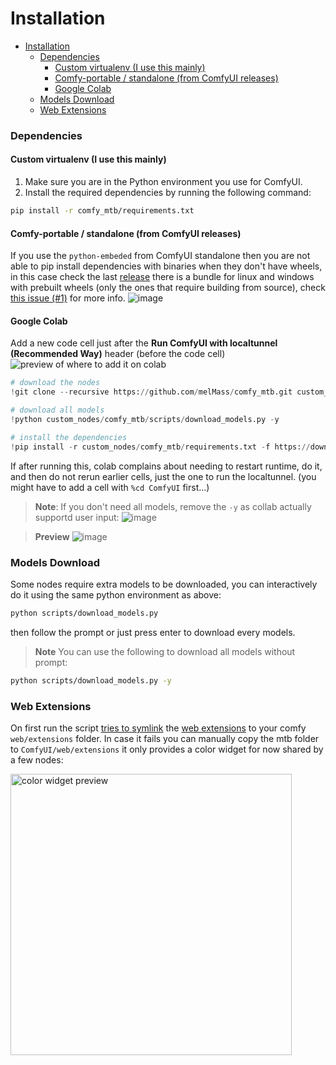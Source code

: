 # Installation
- [Installation](#installation)
    - [Dependencies](#dependencies)
      - [Custom virtualenv (I use this mainly)](#custom-virtualenv-i-use-this-mainly)
      - [Comfy-portable / standalone (from ComfyUI releases)](#comfy-portable--standalone-from-comfyui-releases)
      - [Google Colab](#google-colab)
    - [Models Download](#models-download)
    - [Web Extensions](#web-extensions)


### Dependencies

#### Custom virtualenv (I use this mainly)

1. Make sure you are in the Python environment you use for ComfyUI.
2. Install the required dependencies by running the following command:
  ```bash
  pip install -r comfy_mtb/requirements.txt
  ```
#### Comfy-portable / standalone (from ComfyUI releases)

If you use the `python-embeded` from ComfyUI standalone then you are not able to pip install dependencies with binaries when they don't have wheels, in this case check the last [release](https://github.com/melMass/comfy_mtb/releases) there is a bundle for linux and windows with prebuilt wheels (only the ones that require building from source), check [this issue (#1)](https://github.com/melMass/comfy_mtb/issues/1) for more info.
![image](https://github.com/melMass/comfy_mtb/assets/7041726/2934fa14-3725-427c-8b9e-2b4f60ba1b7b)


#### Google Colab

Add a new code cell just after the **Run ComfyUI with localtunnel (Recommended Way)** header (before the code cell)
![preview of where to add it on colab](https://github.com/melMass/comfy_mtb/assets/7041726/35df2ef1-14f9-44cd-aa65-353829188cd7)


```python
# download the nodes
!git clone --recursive https://github.com/melMass/comfy_mtb.git custom_nodes/comfy_mtb

# download all models
!python custom_nodes/comfy_mtb/scripts/download_models.py -y

# install the dependencies
!pip install -r custom_nodes/comfy_mtb/requirements.txt -f https://download.openmmlab.com/mmcv/dist/cu118/torch2.0/index.html
```
If after running this, colab complains about needing to restart runtime, do it, and then do not rerun earlier cells, just the one to run the localtunnel. (you might have to add a cell with `%cd ComfyUI` first...)


> **Note**:
> If you don't need all models, remove the `-y` as collab actually supportd user input: ![image](https://github.com/melMass/comfy_mtb/assets/7041726/40fc3602-f1d4-432a-98fd-ce2240f5ad06)

> **Preview**
> ![image](https://github.com/melMass/comfy_mtb/assets/7041726/b5b2b2d9-f1e8-4c43-b1db-7dfc5e07be86)



### Models Download
Some nodes require extra models to be downloaded, you can interactively do it using the same python environment as above:
```bash
python scripts/download_models.py
```

then follow the prompt or just press enter to download every models.

> **Note**
> You can use the following to download all models without prompt:
  ```bash
  python scripts/download_models.py -y
  ```

### Web Extensions

On first run the script [tries to symlink](https://github.com/melMass/comfy_mtb/blob/d982b69a58c05ccead9c49370764beaa4549992a/__init__.py#L45-L61) the [web extensions](https://github.com/melMass/comfy_mtb/tree/main/web) to your comfy `web/extensions` folder. In case it fails you can manually copy the mtb folder to `ComfyUI/web/extensions` it only provides a color widget for now shared by a few nodes:  

<img alt="color widget preview" src="https://github.com/melMass/comfy_mtb/assets/7041726/cff7e66a-4cc4-4866-b35b-10af0bb2d110" width=450>
